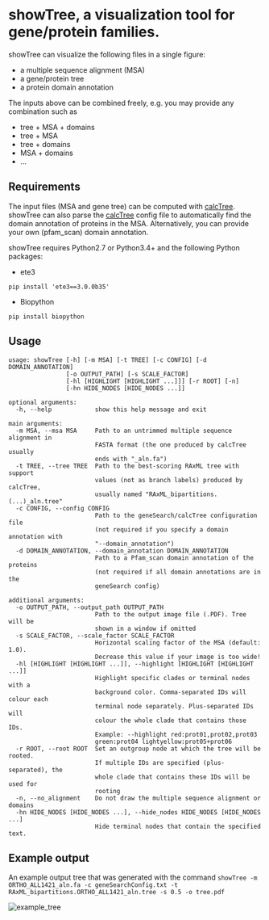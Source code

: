 showTree, a visualization tool for gene/protein families.
=========

showTree can visualize the following files in a single figure:
- a multiple sequence alignment (MSA)
- a gene/protein tree
- a protein domain annotation


The inputs above can be combined freely, e.g. you may provide any combination 
such as
- tree + MSA + domains
- tree + MSA
- tree + domains
- MSA + domains
- ...



Requirements
------------

The input files (MSA and gene tree) can be computed with [calcTree](https://ebbgit.uni-muenster.de/ckeme_01/geneSearch/wikis/calcTree).
showTree can also parse the [calcTree](https://ebbgit.uni-muenster.de/ckeme_01/geneSearch/wikis/calcTree)
config file to automatically find the domain annotation of proteins in the MSA.
Alternatively, you can provide your own (pfam_scan) domain annotation.


showTree requires Python2.7 or Python3.4+ and the following Python packages:
- ete3

`pip install 'ete3==3.0.0b35'`
- Biopython

`pip install biopython`


Usage
------------

```
usage: showTree [-h] [-m MSA] [-t TREE] [-c CONFIG] [-d DOMAIN_ANNOTATION]
                [-o OUTPUT_PATH] [-s SCALE_FACTOR]
                [-hl [HIGHLIGHT [HIGHLIGHT ...]]] [-r ROOT] [-n]
                [-hn HIDE_NODES [HIDE_NODES ...]]

optional arguments:
  -h, --help            show this help message and exit

main arguments:
  -m MSA, --msa MSA     Path to an untrimmed multiple sequence alignment in
                        FASTA format (the one produced by calcTree usually
                        ends with "_aln.fa")
  -t TREE, --tree TREE  Path to the best-scoring RAxML tree with support
                        values (not as branch labels) produced by calcTree,
                        usually named "RAxML_bipartitions.(...)_aln.tree"
  -c CONFIG, --config CONFIG
                        Path to the geneSearch/calcTree configuration file
                        (not required if you specify a domain annotation with
                        "--domain_annotation")
  -d DOMAIN_ANNOTATION, --domain_annotation DOMAIN_ANNOTATION
                        Path to a Pfam_scan domain annotation of the proteins
                        (not required if all domain annotations are in the
                        geneSearch config)

additional arguments:
  -o OUTPUT_PATH, --output_path OUTPUT_PATH
                        Path to the output image file (.PDF). Tree will be
                        shown in a window if omitted
  -s SCALE_FACTOR, --scale_factor SCALE_FACTOR
                        Horizontal scaling factor of the MSA (default: 1.0).
                        Decrease this value if your image is too wide!
  -hl [HIGHLIGHT [HIGHLIGHT ...]], --highlight [HIGHLIGHT [HIGHLIGHT ...]]
                        Highlight specific clades or terminal nodes with a
                        background color. Comma-separated IDs will colour each
                        terminal node separately. Plus-separated IDs will
                        colour the whole clade that contains those IDs.
                        Example: --highlight red:prot01,prot02,prot03
                        green:prot04 lightyellow:prot05+prot06
  -r ROOT, --root ROOT  Set an outgroup node at which the tree will be rooted.
                        If multiple IDs are specified (plus-separated), the
                        whole clade that contains these IDs will be used for
                        rooting
  -n, --no_alignment    Do not draw the multiple sequence alignment or domains
  -hn HIDE_NODES [HIDE_NODES ...], --hide_nodes HIDE_NODES [HIDE_NODES ...]
                        Hide terminal nodes that contain the specified text.
```

Example output
------------

An example output tree that was generated with the command
`showTree -m ORTHO_ALL1421_aln.fa -c geneSearchConfig.txt -t RAxML_bipartitions.ORTHO_ALL1421_aln.tree -s 0.5 -o tree.pdf`

![example_tree](http://i.imgur.com/k52BxkR.png)